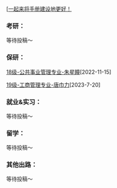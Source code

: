 [[一起来将手册建设地更好！](preface/Sharing_experience.md)

### 考研：
等待投稿～

### 保研：

[18级-公共事业管理专业-朱星瞳](升学就业篇/经济与管理学院/18级-公共事业管理专业-朱星瞳.md)[2022-11-15]

[19级-工商管理专业-唐巾力](升学就业篇/经济与管理学院/19级-工商管理专业-唐巾力.md)[2023-7-20]
### 就业&实习：

等待投稿～

### 留学：

等待投稿～

### 其他出路：

等待投稿～

